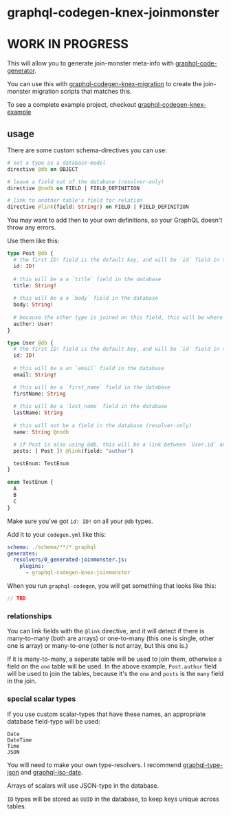 # graphql-codegen-knex-joinmonster

# WORK IN PROGRESS

This will allow you to generate join-monster meta-info with [graphql-code-generator](https://graphql-code-generator.com/).

You can use this with [graphql-codegen-knex-migration](https://github.com/konsumer/graphql-codegen-knex-migration) to create the join-monster migration scripts that matches this.

To see a complete example project, checkout [graphql-codegen-knex-example](https://github.com/konsumer/graphql-codegen-knex-example)

## usage

There are some custom schema-directives you can use:

```graphql
# set a type as a database-model
directive @db on OBJECT

# leave a field out of the database (resolver-only)
directive @nodb on FIELD | FIELD_DEFINITION

# link to another table's field for relation
directive @link(field: String!) on FIELD | FIELD_DEFINITION
```

You may want to add then to your own definitions, so your GraphQL doesn't throw any errors.

Use them like this:

```graphql
type Post @db {
  # the first ID! field is the default key, and will be `id` field in the database
  id: ID!
  
  # this will be a a `title` field in the database
  title: String!
  
  # this will be a a `body` field in the database
  body: String!
  
  # because the other type is joined on this field, this will be where the database keeps references to `User.id`
  author: User!
}

type User @db {
  # the first ID! field is the default key, and will be `id` field in the database
  id: ID!
  
  # this will be a an `email` field in the database
  email: String!

  # this will be a `first_name` field in the database
  firstName: String
  
  # this will be a `last_name` field in the database
  lastName: String
  
  # this will not be a field in the database (resolver-only)
  name: String @nodb

  # if Post is also using @db, this will be a link between `User.id` and `Post.id` via the `Post.author` field
  posts: [ Post ]! @link(field: "author")

  testEnum: TestEnum
}

enum TestEnum {
  A
  B
  C
}

```

Make sure you've got `id: ID!` on all your `@db` types.

Add it to your `codegen.yml` like this:

```yml
schema: ./schema/**/*.graphql
generates:
  resolvers/0_generated-joinmonster.js:
    plugins:
      - graphql-codegen-knex-joinmonster
```

When you run `graphql-codegen`, you will get something that looks like this:

```js
// TBD
```


### relationships

You can link fields with the `@link` directive, and it will detect if there is many-to-many (both are arrays) or one-to-many (this one is single, other one is array) or many-to-one (other is not array, but this one is.)

If it is many-to-many, a seperate table will be used to join them, otherwise a field on the `one` table will be used. In the above example, `Post.author` field will be used to join the tables, because it's the `one` and `posts` is the `many` field in the join.


### special scalar types

If you use custom scalar-types that have these names, an appropriate database field-type will be used:

```
Date
DateTime
Time
JSON
```

You will need to make your own type-resolvers. I recommend [graphql-type-json](https://www.npmjs.com/package/graphql-type-json) and [graphql-iso-date](https://www.npmjs.com/package/graphql-iso-date).

Arrays of scalars will use JSON-type in the database.

`ID` types will be stored as `UUID` in the database, to keep keys unique across tables.
